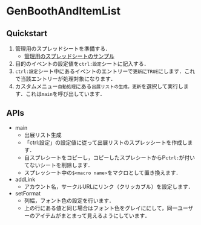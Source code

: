 # GenBoothAndItemList

## Quickstart

1. 管理用のスプレッドシートを準備する．
    * [管理用のスプレッドシートのサンプル](https://docs.google.com/spreadsheets/d/1XDzujgjO1CjoHUfyMWb52m8agPokiQMVKkSGMhY5AIU/edit?usp=sharing)
1. 目的のイベントの設定値を`ctrl:設定`シートに記入する．
1. `ctrl:設定`シート中にあるイベントのエントリーで`更新`に`TRUE`にします．これで当該エントリーが処理対象になります．
1. カスタムメニュー`自動処理`にある`出展リストの生成，更新`を選択して実行します．これは`main`を呼び出しています．

## APIs

* main
  * 出展リスト生成
  * 「ctrl:設定」の設定値に従って出展リストのスプレッシートを作成します．
  * 自スプレシートをコピーし，コピーしたスプレシートからP`ctrl:`が付いてないシートを削除します．
  * スプレッシート中の`$<macro name>`をマクロとして置き換えます．
* addLink
  * アカウント名，サークルURLにリンク（クリッカブル）を設定します．
* setFormat
  * 列幅，フォント色の設定を行います．
  * 上の行にある値と同じ場合はフォント色をグレイににして，同一ユーザーのアイテムがまとまって見えるようにしています．
